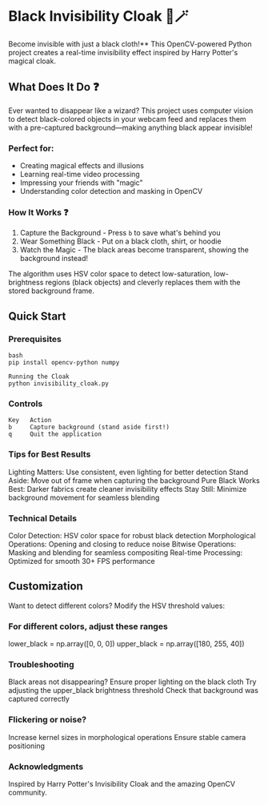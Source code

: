 # Black Invisibility Cloak 🔮🪄

Become invisible with just a black cloth!** This OpenCV-powered Python project creates a real-time invisibility effect inspired by Harry Potter's magical cloak.

## What Does It Do ❓
Ever wanted to disappear like a wizard? This project uses computer vision to detect black-colored objects in your webcam feed and replaces them with a pre-captured background—making anything black appear invisible!

### Perfect for:
- Creating magical effects and illusions
- Learning real-time video processing
- Impressing your friends with "magic"
- Understanding color detection and masking in OpenCV

### How It Works ❓

1. Capture the Background - Press `b` to save what's behind you
2. Wear Something Black - Put on a black cloth, shirt, or hoodie
3. Watch the Magic - The black areas become transparent, showing the background instead!

The algorithm uses HSV color space to detect low-saturation, low-brightness regions (black objects) and cleverly replaces them with the stored background frame.

## Quick Start

### Prerequisites
```
bash
pip install opencv-python numpy

Running the Cloak
python invisibility_cloak.py
```
### Controls
```
Key   Action
b     Capture background (stand aside first!)
q     Quit the application
```
### Tips for Best Results

Lighting Matters: Use consistent, even lighting for better detection
Stand Aside: Move out of frame when capturing the background
Pure Black Works Best: Darker fabrics create cleaner invisibility effects
Stay Still: Minimize background movement for seamless blending

### Technical Details

Color Detection: HSV color space for robust black detection
Morphological Operations: Opening and closing to reduce noise
Bitwise Operations: Masking and blending for seamless compositing
Real-time Processing: Optimized for smooth 30+ FPS performance

## Customization
Want to detect different colors? Modify the HSV threshold values:
### For different colors, adjust these ranges
lower_black = np.array([0, 0, 0])
upper_black = np.array([180, 255, 40])

### Troubleshooting

Black areas not disappearing?
Ensure proper lighting on the black cloth
Try adjusting the upper_black brightness threshold
Check that background was captured correctly

### Flickering or noise?
Increase kernel sizes in morphological operations
Ensure stable camera positioning

### Acknowledgments
Inspired by Harry Potter's Invisibility Cloak and the amazing OpenCV community.
